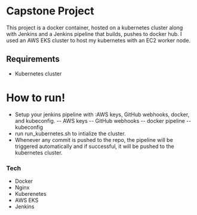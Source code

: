 # Capstone Project


This project is a docker container, hosted on a kubernetes cluster along with Jenkins and a Jenkins pipeline that builds, pushes to docker hub. 
I used an AWS EKS cluster to host my kubernetes with an EC2 worker node.
## Requirements
  - Kubernetes cluster 

# How to run!

  - Setup your jenkins pipeline with :AWS keys, GitHub webhooks, docker, and kubeconfig.
  --  AWS keys
  -- GitHub webhooks
  -- docker pipeline
  -- kubeconfig
  - run run_kubernetes.sh to intialize the cluster.
  - Whenever any commit is pushed to the repo, the pipeline will be triggered automatically and if successful, it will be pushed to the kubernetes cluster.



### Tech


* Docker
* Nginx
* Kuberenetes
* AWS EKS
* Jenkins




